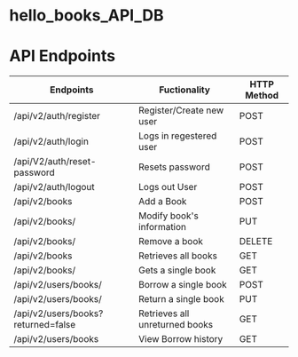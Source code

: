 # hello_books_API_DB
# API Endpoints

|  Endpoints                                             |Fuctionality                    | HTTP Method                   |
|  ------------------------------------------------------|--------------------------------|------------------------------ |
|  /api/v2/auth/register                                 |  Register/Create new user      |    POST                       |               
|  /api/v2/auth/login	                                   |  Logs in regestered user       |    POST                       | 
|  /api/V2/auth/reset-password                           |  Resets password               |    POST                       |   
|  /api/v2/auth/logout	                                 |  Logs out User                 |    POST                       |
|  /api/v2/books	                                       |  Add a Book                    |    POST                       |
|  /api/v2/books/<bookId>                                |  Modify book's information     |    PUT                        |
|  /api/v2/books/<bookId>                                |  Remove a book                 |    DELETE                     |
|  /api/v2/books                                         |  Retrieves all books           |    GET                        |
|  /api/v2/books/<bookId>                                |  Gets a single book            |    GET                        |
|  /api/v2/users/books/<bookId>                          |  Borrow a single book          |    POST                       |
|  /api/v2/users/books/<bookId>                          |  Return a single book          |    PUT                        |
|  /api/v2/users/books?returned=false                    | Retrieves all unreturned books |    GET                        |
|  /api/v2/users/books                                   | View Borrow history            |    GET                        |
                      
